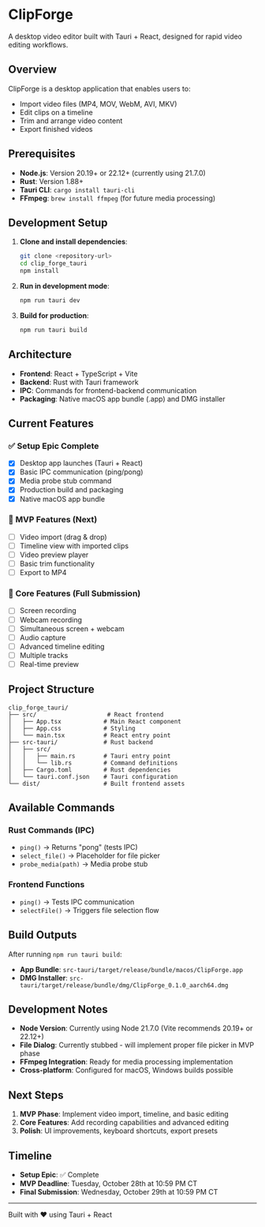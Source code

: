 # ClipForge

A desktop video editor built with Tauri + React, designed for rapid video editing workflows.

## Overview

ClipForge is a desktop application that enables users to:
- Import video files (MP4, MOV, WebM, AVI, MKV)
- Edit clips on a timeline
- Trim and arrange video content
- Export finished videos

## Prerequisites

- **Node.js**: Version 20.19+ or 22.12+ (currently using 21.7.0)
- **Rust**: Version 1.88+
- **Tauri CLI**: `cargo install tauri-cli`
- **FFmpeg**: `brew install ffmpeg` (for future media processing)

## Development Setup

1. **Clone and install dependencies**:
   ```bash
   git clone <repository-url>
   cd clip_forge_tauri
   npm install
   ```

2. **Run in development mode**:
   ```bash
   npm run tauri dev
   ```

3. **Build for production**:
   ```bash
   npm run tauri build
   ```

## Architecture

- **Frontend**: React + TypeScript + Vite
- **Backend**: Rust with Tauri framework
- **IPC**: Commands for frontend-backend communication
- **Packaging**: Native macOS app bundle (.app) and DMG installer

## Current Features

### ✅ Setup Epic Complete
- [x] Desktop app launches (Tauri + React)
- [x] Basic IPC communication (ping/pong)
- [x] Media probe stub command
- [x] Production build and packaging
- [x] Native macOS app bundle

### 🚧 MVP Features (Next)
- [ ] Video import (drag & drop)
- [ ] Timeline view with imported clips
- [ ] Video preview player
- [ ] Basic trim functionality
- [ ] Export to MP4

### 🎯 Core Features (Full Submission)
- [ ] Screen recording
- [ ] Webcam recording
- [ ] Simultaneous screen + webcam
- [ ] Audio capture
- [ ] Advanced timeline editing
- [ ] Multiple tracks
- [ ] Real-time preview

## Project Structure

```
clip_forge_tauri/
├── src/                    # React frontend
│   ├── App.tsx            # Main React component
│   ├── App.css            # Styling
│   └── main.tsx           # React entry point
├── src-tauri/             # Rust backend
│   ├── src/
│   │   ├── main.rs        # Tauri entry point
│   │   └── lib.rs         # Command definitions
│   ├── Cargo.toml         # Rust dependencies
│   └── tauri.conf.json    # Tauri configuration
└── dist/                  # Built frontend assets
```

## Available Commands

### Rust Commands (IPC)
- `ping()` → Returns "pong" (tests IPC)
- `select_file()` → Placeholder for file picker
- `probe_media(path)` → Media probe stub

### Frontend Functions
- `ping()` → Tests IPC communication
- `selectFile()` → Triggers file selection flow

## Build Outputs

After running `npm run tauri build`:
- **App Bundle**: `src-tauri/target/release/bundle/macos/ClipForge.app`
- **DMG Installer**: `src-tauri/target/release/bundle/dmg/ClipForge_0.1.0_aarch64.dmg`

## Development Notes

- **Node Version**: Currently using Node 21.7.0 (Vite recommends 20.19+ or 22.12+)
- **File Dialog**: Currently stubbed - will implement proper file picker in MVP phase
- **FFmpeg Integration**: Ready for media processing implementation
- **Cross-platform**: Configured for macOS, Windows builds possible

## Next Steps

1. **MVP Phase**: Implement video import, timeline, and basic editing
2. **Core Features**: Add recording capabilities and advanced editing
3. **Polish**: UI improvements, keyboard shortcuts, export presets

## Timeline

- **Setup Epic**: ✅ Complete
- **MVP Deadline**: Tuesday, October 28th at 10:59 PM CT
- **Final Submission**: Wednesday, October 29th at 10:59 PM CT

---

Built with ❤️ using Tauri + React